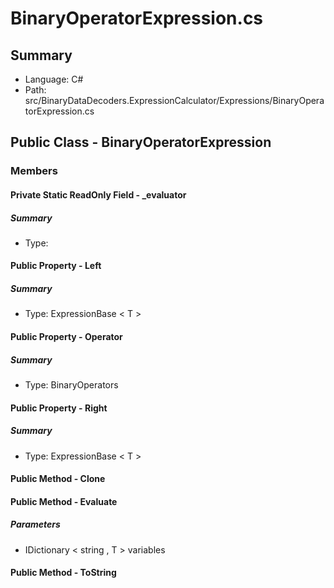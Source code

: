 ﻿# BinaryOperatorExpression.cs

## Summary

* Language: C#
* Path: src/BinaryDataDecoders.ExpressionCalculator/Expressions/BinaryOperatorExpression.cs

## Public Class - BinaryOperatorExpression

### Members

#### Private Static ReadOnly Field - _evaluator

##### Summary

 * Type: 

#### Public Property - Left

##### Summary

 * Type: ExpressionBase < T > 

#### Public Property - Operator

##### Summary

 * Type: BinaryOperators 

#### Public Property - Right

##### Summary

 * Type: ExpressionBase < T > 

#### Public Method - Clone


#### Public Method - Evaluate

#####  Parameters

 - IDictionary < string , T > variables 

#### Public Method - ToString


